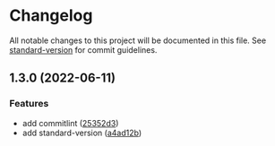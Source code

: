 # Changelog

All notable changes to this project will be documented in this file. See [standard-version](https://github.com/conventional-changelog/standard-version) for commit guidelines.

## 1.3.0 (2022-06-11)


### Features

* add commitlint ([25352d3](https://github.com/w3labkr/gh-docs/commit/25352d3a0cf35b84aaf42d061133645a7229106e))
* add standard-version ([a4ad12b](https://github.com/w3labkr/gh-docs/commit/a4ad12bda47c448cf7c12870b46359e8e33a9b61))
